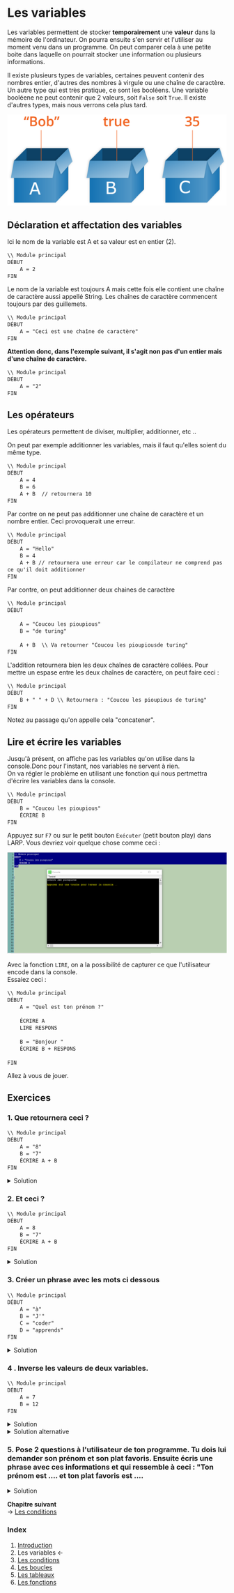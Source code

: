 # Les variables 

Les variables permettent de stocker **temporairement**  une **valeur** dans la mémoire de l'ordinateur. On pourra ensuite s'en servir et l'utiliser au moment venu dans un programme. On peut comparer cela à une petite boite dans laquelle on pourrait stocker une information ou plusieurs informations. 

Il existe plusieurs types de variables, certaines peuvent contenir des nombres entier, d'autres des nombres à virgule ou une chaîne de caractère. Un autre type qui est très pratique, ce sont les booléens. Une variable booléene ne peut contenir que 2 valeurs, soit ``False`` soit ``True``.  Il existe d'autres types, mais nous verrons cela plus tard.

![Les variables](./boxes.png)

## Déclaration et affectation des variables
Ici le nom de la variable est A et sa valeur est en entier (2).
````
\\ Module principal
DÉBUT
    A = 2
FIN
````

Le nom de la variable est toujours A mais cette fois elle contient une chaîne de caractère aussi appellé String. Les chaînes de caractère commencent toujours par des guillemets.
````
\\ Module principal
DÉBUT
    A = "Ceci est une chaîne de caractère"
FIN
````

**Attention donc, dans l'exemple suivant, il s'agit non pas d'un entier mais d'une chaîne de caractère.** 
````
\\ Module principal
DÉBUT
    A = "2"
FIN
````

## Les opérateurs
Les opérateurs permettent de diviser, multiplier, additionner, etc .. 

On  peut par exemple additionner les variables, mais il faut qu'elles soient du même type.
````
\\ Module principal
DÉBUT
    A = 4
    B = 6
    A + B  // retournera 10
FIN
````
Par contre on ne peut pas additionner une chaîne de caractère et un nombre entier. Ceci provoquerait une erreur.

````
\\ Module principal
DÉBUT
    A = "Hello"
    B = 4 
    A + B // retournera une erreur car le compilateur ne comprend pas ce qu'il doit additionner
FIN
````
 
Par contre, on peut additionner deux chaines de caractère

````
\\ Module principal
DÉBUT
   
    A = "Coucou les pioupious"
    B = "de turing"

    A + B  \\ Va retourner "Coucou les pioupiousde turing"
FIN
````

L'addition retournera bien les deux chaînes de caractère collées. Pour mettre un espase entre les deux chaînes de caractère, on peut faire ceci : 

````
\\ Module principal
DÉBUT
    B + " " + D \\ Retournera : "Coucou les pioupious de turing"
FIN
````
Notez au passage qu'on appelle cela "concatener".


## Lire et écrire les variables
Jusqu'à présent, on affiche pas les variables qu'on utilise dans la console.Donc pour l'instant, nos variables ne servent à rien.  
On va  régler le problème en utilisant une fonction qui nous pertmettra d'écrire les variables dans la console.  
````
\\ Module principal
DÉBUT
    B = "Coucou les pioupious"
    ÉCRIRE B
FIN
````
Appuyez sur ``F7`` ou sur le petit bouton ``Exécuter`` (petit bouton play) dans LARP. Vous devriez voir quelque chose comme ceci : 

![console](./CaptureConsole.PNG)


Avec la fonction ``LIRE``, on a la possibilité de capturer ce que l'utilisateur encode dans la console.   
Essaiez ceci : 

````
\\ Module principal
DÉBUT
    A = "Quel est ton prénom ?"

    ÉCRIRE A
    LIRE RESPONS

    B = "Bonjour "
    ÉCRIRE B + RESPONS   

FIN
````

Allez à vous de jouer.

## Exercices



### 1. Que retournera ceci ?
````
\\ Module principal
DÉBUT
    A = "8"
    B = "7"
    ÉCRIRE A + B
FIN
````
<details>
    <summary>Solution </summary>
    "87"
</details>

### 2. Et ceci ?
````
\\ Module principal
DÉBUT
    A = 8
    B = "7"
    ÉCRIRE A + B
FIN
````
<details>
    <summary>Solution </summary>
 
La réponse est **15**  
Dans un cas comme celui-là, le compilateur comprend qu'il doit interpréter ``B`` comme un nombre entier. Cela dit, on évite absoluement ce genre de chose. D'une part ça ne fonctionnera pas dans tous les langages et d'autres part, ça peut porter à confusion et générer des erreurs ou des résultats inattendus.
</details>



### 3. Créer un phrase avec les mots ci dessous

````
\\ Module principal
DÉBUT
    A = "à"
    B = "J'"
    C = "coder"
    D = "apprends"
FIN
````

<details>
    <summary>Solution</summary>

````
\\ Module principal
DÉBUT
    A = "à"
    B = "J'"
    C = "coder"
    D = "apprends"

    ÉCRIRE B + " " + D + " " + A + " " + C
FIN
````
</details>

### 4 . Inverse les valeurs de deux variables.
```
\\ Module principal
DÉBUT
    A = 7
    B = 12 
FIN
```

<details> 
  <summary>Solution </summary>

```
\\ Module principal
DÉBUT
    A = 7
    B = 12     
    \\ On doit créer une variable C qui contiendra une des valeurs
    C = A
    A = B
    B = C 
    ÉCRIRE  "A vaut " + A
    ÉCRIRE  "B vaut " + B    
FIN
``` 
</details>

<details> 
  <summary>Solution alternative</summary>

```
\\ Module principal
DÉBUT
    A = 7
    B = 12     
    \\ Sans créer de variable supplémentaire
    
    A = A - B
    B = A + B 
    A = B - A            
FIN
``` 
</details>

### 5. Pose 2 questions à l'utilisateur de ton programme. Tu dois lui demander son prénom et son plat favoris. Ensuite écris une phrase avec ces informations et qui ressemble à ceci : "Ton prénom est .... et ton plat favoris est ....

<details>
    <summary>Solution</summary>

````
\\ Module principal
DÉBUT
    ÉCRIRE "Quel est ton prénom ?"
    LIRE PRENOM
    ÉCRIRE  "Quel est ton plat favoris ?"
    LIRE PLAT_FAVORIS   
    ÉCRIRE "Ton prénom est " + PRENOM + " et tu aimes "  + PLAT_FAVORIS
FIN
````
</details>


**Chapitre suivant**  
-> [Les conditions](./conditions.md)  



### Index
1. [Introduction](../README.md) 
2. Les variables ←
3. [Les conditions](./conditions.md)
4. [Les boucles](./whileAndfor.md)
5. [Les tableaux](./array.md)
6. [Les fonctions](./function.md)



